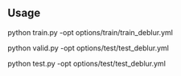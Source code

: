 ## Usage
python train.py -opt options/train/train_deblur.yml

python valid.py -opt options/test/test_deblur.yml

python test.py -opt options/test/test_deblur.yml
